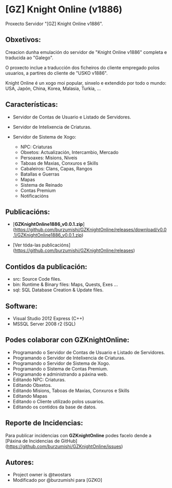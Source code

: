 [GZ] Knight Online (v1886)
==========================


Proxecto Servidor "[GZ] Knight Online v1886".


Obxetivos:
----------

Creacion dunha emulación do servidor de "Knight Online v1886" completa e traducida ao "Galego".

O proxecto inclue a traducción dos ficheiros do cliente empregado polos usuarios, a partires do cliente de "USKO v1886".

Knight Online é un xogo moi popular, sinxelo e extendido por todo o mundo: USA, Japón, China, Korea, Malasia, Turkia, ...


Características:
----------------

 - Servidor de Contas de Usuario e Listado de Servidores.
 - Servidor de Intelixencia de Criaturas.
 - Servidor de Sistema de Xogo:

	* NPC: Criaturas
	* Obxetos: Actualización, Intercambio, Mercado
	* Persoaxes: Misions, Niveis
	* Taboas de Maxias, Conxuros e Skills
	* Cabaleiros: Clans, Capas, Rangos
	* Batallas e Guerras
	* Mapas
	* Sistema de Reinado
	* Contas Premium
	* Notificacións


Publicacións:
-------------

 - [**GZKnightOnline1886_v0.0.1.zip**] (https://github.com/burzumishi/GZKnightOnline/releases/download/v0.0.1/GZKnightOnline1886_v0.0.1.zip)

 - [Ver tóda-las publicacións] (https://github.com/burzumishi/GZKnightOnline/releases)

Contidos da publicación:
------------------------

 - src: Source Code files.
 - bin: Runtime & Binary files: Maps, Quests, Exes ...
 - sql: SQL Database Creation & Update files.


Software:
---------

* Visual Studio 2012 Express (C++)
* MSSQL Server 2008 r2 (SQL)


Podes colaborar con GZKnightOnline:
-----------------------------------

 - Programando o Servidor de Contas de Usuario e Listado de Servidores.
 - Programando o Servidor de Intelixencia de Criaturas.
 - Programando o Servidor de Sistema de Xogo.
 - Programando o Sistema de Contas Premium.
 - Programando e administrando a páxina web.
 - Editando NPC: Criaturas.
 - Editando Obxetos.
 - Editando Misions, Taboas de Maxias, Conxuros e Skills
 - Editando Mapas
 - Editando o Cliente utilizado polos usuarios.
 - Editando os contidos da base de datos.


Reporte de Incidencias:
-----------------------

Para publicar incidencias con **GZKnightOnline** podes facelo dende a [Páxina de Incidencias de GitHub] (https://github.com/burzumishi/GZKnightOnline/issues)


Autores:
--------

* Project owner is @twostars
* Modificado por @burzumishi para [GZKO]
